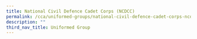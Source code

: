 ```yaml
---
title: National Civil Defence Cadet Corps (NCDCC)
permalink: /cca/uniformed-groups/national-civil-defence-cadet-corps-ncdcc
description: ""
third_nav_title: Uniformed Group
---
```

